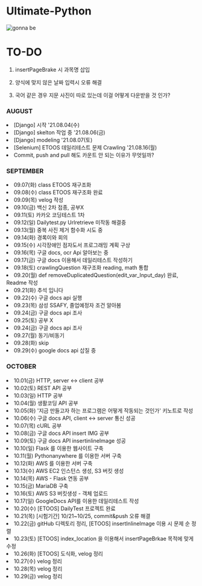 # Ultimate-Python

![gonna be](https://user-images.githubusercontent.com/81538994/138072981-a91a5114-d936-4c43-bd35-43f9afeb9945.png)

<h1> TO-DO </h1>

1. insertPageBrake 시 과목명 삽입

2. 양식에 맞지 않은 날짜 입력시 오류 해결

3. 국어 같은 경우 지문 사진이 따로 있는데 이걸 어떻게 다운받을 것 인가?

<h3> AUGUST </h3>
<li> [Django] 시작 '21.08.04(수)</li>
<li> [Django] skelton 작업 중 '21.08.06(금)</li>
<li> [Django] modeling '21.08.07(토)</li>
<li> [Selenium] ETOOS 데일리테스트 문제 Crawling '21.08.16(월)</li>
<li> Commit, push and pull 해도 카운트 안 되는 이유가 무엇일까?</li>
<h3> SEPTEMBER </h3>
<li> 09.07(화) class ETOOS 재구조화</li>
<li> 09.08(수) class ETOOS 재구조화 완료</li>
<li> 09.09(목) velog 작성</li>
<li> 09.10(금) 백신 2차 접종, 공부X</li>
<li> 09.11(토) 카카오 코딩테스트 1차</li>
<li> 09.12(일) Dailytest.py Urlretrieve 미작동 해결중 </li>
<li> 09.13(월) 중복 사진 제거 함수화 시도 중 </li>
<li> 09.14(화) 경록이와 회의 </li> 
<li> 09.15(수) 시각장애인 점자도서 프로그래밍 계획 구상 </li>
<li> 09.16(목) 구글 docs, ocr Api 알아보는 중 </li>
<li> 09.17(금) 구글 docs 이용해서 데일리테스트 작성하기 </li>
<li> 09.18(토) crawlingQuestion 재구조화 reading, math 통합 </li>
<li> 09.20(월) def removeDuplicatedQuestion(edit_var_Input_day) 완료, Readme 작성 </li>
<li> 09.21(화) 추석 입니다 </li>
<li> 09.22(수) 구글 docs api 실행 </li>
<li> 09.23(목) 삼성 SSAFY, 졸업예정자 조건 알아봄 </li>
<li> 09.24(금) 구글 docs api 조사 </li>
<li> 09.25(토) 공부 X </li>
<li> 09.24(금) 구글 docs api 조사 </li>
<li> 09.27(월) 동기/비동기 </li>
<li> 09.28(화) skip </li>
<li> 09.29(수) google docs api 삽질 중</li>
<h3> OCTOBER </h3>
<li> 10.01(금) HTTP, server <-> client 공부 </li>
<li> 10.02(토) REST API 공부 </li>
<li> 10.03(일) HTTP 공부 </li>
<li> 10.04(월) 생활코딩 API 공부 </li>
<li> 10.05(화) '지금 만들고자 하는 프로그램은 어떻게 작동되는 것인가' 키노트로 작성 </li>
<li> 10.06(수) 구글 docs API, client <-> server 통신 성공 </li>
<li> 10.07(목) cURL 공부 </li>
<li> 10.08(금) 구글 docs API insert IMG 공부 </li>
<li> 10.09(토) 구글 docs API insertinlineImage 성공 </li>
<li> 10.10(일) Flask 를 이용한 웹사이트 구축 </li>
<li> 10.11(월) Pythonanywhere 를 이용한 서버 구축 </li>
<li> 10.12(화) AWS 를 이용한 서버 구축 </li>
<li> 10.13(수) AWS EC2 인스턴스 생성, S3 버킷 생성 </li>
<li> 10.14(목) AWS - Flask 연동 공부 </li>
<li> 10.15(금) MariaDB 구축 </li>
<li> 10.16(토) AWS S3 버킷생성 - 객체 업로드 </li>
<li> 10.17(일) GoogleDocs API를 이용한 데일리테스트 작성 </li>
<li> 10.20(수) [ETOOS] DailyTest 프로젝트 완료 </li>
<li> 10.21(목) [시험기간] 10/21~10/25, commit&push 오류 해결 </li>
<li> 10.22(금) gitHub 디렉토리 정리, [ETOOS] insertInlineImage 이용 시 문제 순 정렬 </li>
<li> 10.23(토) [ETOOS] index_location 을 이용해서 insertPageBrkae 목적에 맞게 수정 </li>
<li> 10.26(화) [ETOOS] 도식화, velog 정리 </li>
<li> 10.27(수) velog 정리 </li>
<li> 10.28(목) velog 정리 </li>
<li> 10.29(금) velog 정리 </li>